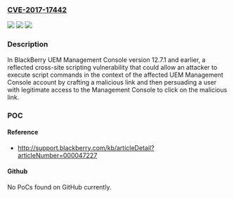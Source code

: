 ### [CVE-2017-17442](https://cve.mitre.org/cgi-bin/cvename.cgi?name=CVE-2017-17442)
![](https://img.shields.io/static/v1?label=Product&message=UEM%20Management%20Console&color=blue)
![](https://img.shields.io/static/v1?label=Version&message=%3D%2012.7.1%20and%20earlier%20&color=brighgreen)
![](https://img.shields.io/static/v1?label=Vulnerability&message=Reflected%20cross-site%20scripting%20vulnerability&color=brighgreen)

### Description

In BlackBerry UEM Management Console version 12.7.1 and earlier, a reflected cross-site scripting vulnerability that could allow an attacker to execute script commands in the context of the affected UEM Management Console account by crafting a malicious link and then persuading a user with legitimate access to the Management Console to click on the malicious link.

### POC

#### Reference
- http://support.blackberry.com/kb/articleDetail?articleNumber=000047227

#### Github
No PoCs found on GitHub currently.

